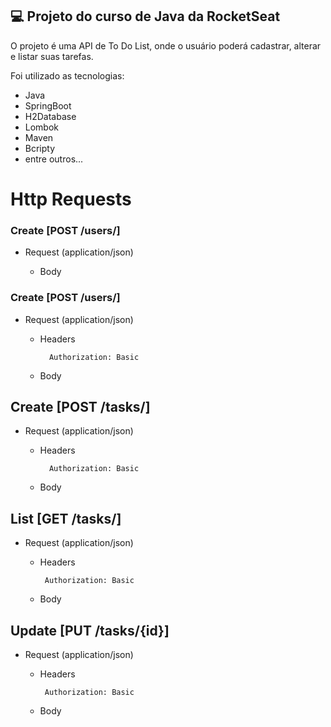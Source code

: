 ## 💻 Projeto do curso de Java da RocketSeat

O projeto é uma API de To Do List, onde o usuário poderá cadastrar, alterar e listar suas tarefas.

Foi utilizado as tecnologias:
- Java
- SpringBoot
- H2Database
- Lombok
- Maven
- Bcripty
- entre outros...


# Http Requests
### Create [POST  /users/]

+ Request (application/json)

    + Body


### Create [POST  /users/]
+ Request (application/json)

    + Headers

            Authorization: Basic

    + Body


## Create [POST  /tasks/]
+ Request (application/json)

    + Headers

            Authorization: Basic

    + Body

## List [GET  /tasks/]
+ Request (application/json)

    + Headers

           Authorization: Basic

    + Body

## Update [PUT  /tasks/{id}]
+ Request (application/json)

    + Headers

           Authorization: Basic

    + Body
